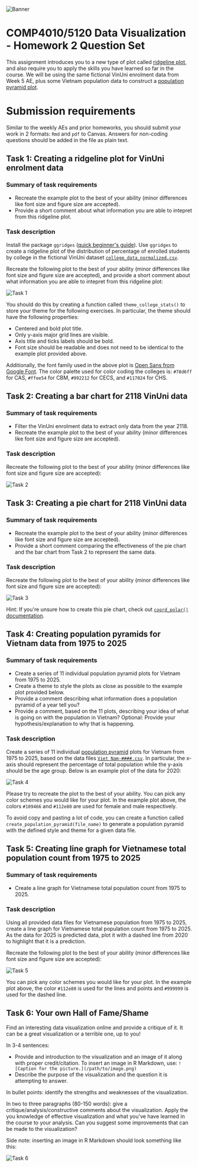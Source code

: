 ![Banner](img/banner.png)

# COMP4010/5120 Data Visualization - Homework 2 Question Set

This assignment introduces you to a new type of plot called [ridgeline plot](https://www.data-to-viz.com/graph/ridgeline.html), and also require you to apply the skills you have learned so far in the course. We will be using the same fictional VinUni enrolment data from Week 5 AE, plus some Vietnam population data to construct a [population pyramid plot](https://education.nationalgeographic.org/resource/population-pyramid/). 

# Submission requirements

Similar to the weekly AEs and prior homeworks, you should submit your work in 2 formats: `Rmd` and `pdf` to Canvas.
Answers for non-coding questions should be added in the file as plain text.

## Task 1: Creating a ridgeline plot for VinUni enrolment data

### Summary of task requirements

- Recreate the example plot to the best of your ability  (minor differences like font size and figure size are accepted).
- Provide a short comment about what information you are able to intepret from this ridgeline plot.

### Task description

Install the package `ggridges` ([quick beginner's guide](https://cran.r-project.org/web/packages/ggridges/vignettes/introduction.html)). Use `ggridges` to create a ridgeline plot of the distribution of percentage of enrolled students by college in the fictional VinUni dataset [`college_data_normalized.csv`](college_data_normalized.csv).

Recreate the following plot to the best of your ability (minor differences like font size and figure size are accepted), and provide a short comment about what information you are able to intepret from this ridgeline plot:

![Task 1](img/task1.png)

You should do this by creating a function called `theme_college_stats()` to store your theme for the following exercises. In particular, the theme should have the following properties:

- Centered and bold plot title.
- Only y-axis major grid lines are visible.
- Axis title and ticks labels should be bold.
- Font size should be readable and does not need to be identical to the example plot provided above.

Additionally, the font family used in the above plot is [Open Sans from Google Font](https://fonts.google.com/specimen/Open+Sans).
The color palette used for color coding the colleges is: `#78d6ff` for CAS, `#ffee54` for CBM, `#992212` for CECS, and `#117024` for CHS.

## Task 2: Creating a bar chart for 2118 VinUni data

### Summary of task requirements

- Filter the VinUni enrolment data to extract only data from the year 2118.
- Recreate the example plot to the best of your ability (minor differences like font size and figure size are accepted).

### Task description

Recreate the following plot to the best of your ability (minor differences like font size and figure size are accepted):

![Task 2](img/task3.png)

## Task 3: Creating a pie chart for 2118 VinUni data

### Summary of task requirements

- Recreate the example plot to the best of your ability (minor differences like font size and figure size are accepted).
- Provide a short comment comparing the effectiveness of the pie chart and the bar chart from Task 2 to represent the same data.

### Task description

Recreate the following plot to the best of your ability (minor differences like font size and figure size are accepted):

![Task 3](img/task2.png)

Hint: If you're unsure how to create this pie chart, check out [`coord_polar()` documentation](https://ggplot2.tidyverse.org/reference/coord_polar.html).

## Task 4: Creating population pyramids for Vietnam data from 1975 to 2025

### Summary of task requirements

- Create a series of 11 individual population pyramid plots for Vietnam from 1975 to 2025.
- Create a theme to style the plots as close as possible to the example plot provided below.
- Provide a comment describing what information does a population pyramid of a year tell you? 
- Provide a comment, based on the 11 plots, describing your idea of what is going on with the population in Vietnam? Optional: Provide your hypothesis/explanation to why that is happening.

### Task description

Create a series of 11 individual [population pyramid]((https://education.nationalgeographic.org/resource/population-pyramid/)) plots for Vietnam from 1975 to 2025, based on the data files [`Viet Nam-####.csv`](./). In particular, the x-axis should represent the percentage of total population while the y-axis should be the age group. Below is an example plot of the data for 2020:

![Task 4](img/task4.png)

Please try to recreate the plot to the best of your ability. You can pick any color schemes you would like for your plot. In the example plot above, the colors `#109466` and `#112e80` are used for female and male respectively.

To avoid copy and pasting a lot of code, you can create a function called `create_population_pyramid(file_name)` to generate a population pyramid with the defined style and theme for a given data file.

## Task 5: Creating line graph for Vietnamese total population count from 1975 to 2025

### Summary of task requirements

- Create a line graph for Vietnamese total population count from 1975 to 2025.

### Task description

Using all provided data files for Vietnamese population from 1975 to 2025, create a line graph for Vietnamese total population count from 1975 to 2025. As the data for 2025 is predicted data, plot it with a dashed line from 2020 to highlight that it is a prediction.

Recreate the following plot to the best of your ability (minor differences like font size and figure size are accepted):

![Task 5](img/task5.png)

You can pick any color schemes you would like for your plot. In the example plot above, the color `#112e80` is used for the lines and points and `#999999` is used for the dashed line.

## Task 6: Your own Hall of Fame/Shame

Find an interesting data visualization online and provide a critique of it. It can be a great visualization or a terrible one, up to you!

In 3-4 sentences: 

- Provide and introduction to the visualization and an image of it along with proper credit/citation. To insert an image in R Markdown, use: 
```![Caption for the picture.](/path/to/image.png)```
- Describe the purpose of the visualization and the question it is attempting to answer.

In bullet points: identify the strengths and weaknesses of the visualization.

In two to three paragraphs (80-150 words): give a critique/analysis/constructive comments about the visualization. Apply the you knowledge of effective visualization and what you've have learned in the course to your analysis. Can you suggest some improvements that can be made to the visualization?

Side note: inserting an image in R Markdown should look something like this:

![Task 6](img/task6.png)
